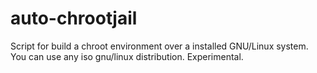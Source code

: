 # auto-chrootjail
Script for build a chroot environment over a installed GNU/Linux system.
You can use any iso gnu/linux distribution. Experimental.
